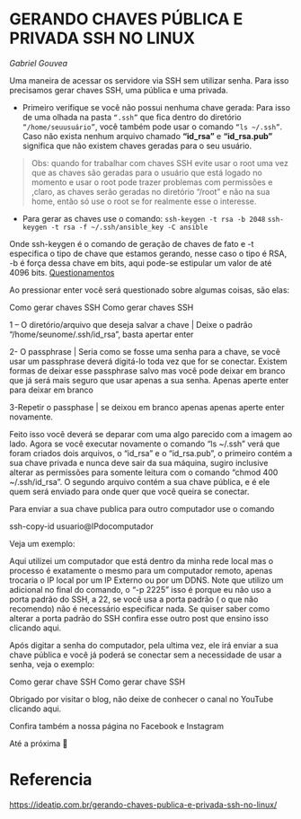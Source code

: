 # GERANDO CHAVES PÚBLICA E PRIVADA SSH NO LINUX
_Gabriel Gouvea_ 


Uma maneira de acessar os servidore via SSH sem utilizar senha.  Para isso precisamos gerar chaves SSH, uma pública e uma privada. 

* Primeiro verifique se você não possui nenhuma chave gerada: 
    Para isso de uma olhada na pasta `“.ssh”` que fica dentro do diretório `“/home/seuusuário”`,
    você também pode usar o comando `“ls ~/.ssh”`.
    Caso não exista nenhum arquivo chamado **“id_rsa”** e **“id_rsa.pub”** significa que não existem chaves geradas para o seu usuário.

> Obs: quando for trabalhar com chaves SSH evite usar o root uma vez que as chaves são geradas para o usuário que está logado no momento e usar o root pode trazer problemas com permissões e ,claro, as chaves serão geradas no diretório “/root” e não na sua home, então só use o root se for realmente esse o interesse.

* Para gerar as chaves use o comando:
    `ssh-keygen -t rsa -b 2048`
    `ssh-keygen -t rsa -f ~/.ssh/ansible_key -C ansible`

Onde ssh-keygen é o comando de geração de chaves de fato e -t especifica o tipo de chave que estamos gerando, nesse caso o tipo é RSA, -b é força dessa chave em bits, aqui pode-se estipular um valor de até 4096 bits.
    [Questionamentos](!https://ideatip.com.br/wp-content/uploads/2018/05/Capturar.png)

Ao pressionar enter você será questionado sobre algumas coisas, são elas:

Como gerar chaves SSH
Como gerar chaves SSH

1 – O diretório/arquivo que deseja salvar a chave | Deixe o padrão “/home/seunome/.ssh/id_rsa”, basta apertar enter

2- O passphrase | Seria como se fosse uma senha para a chave, se você usar um passphrase deverá digitá-lo toda vez que for se conectar. Existem formas de deixar esse passphrase salvo mas você pode deixar em branco que já será mais seguro que usar apenas a sua senha. Apenas aperte enter para deixar em branco

3-Repetir o passphase | se deixou em branco apenas apenas aperte enter novamente.

Feito isso você deverá se deparar com uma algo parecido com a imagem ao lado. Agora se você executar novamente o comando “ls ~/.ssh” verá que foram criados dois arquivos, o “id_rsa” e o “id_rsa.pub”, o primeiro contém a sua chave privada e nunca deve sair da sua máquina, sugiro inclusive alterar as permissões para somente leitura com o comando “chmod 400 ~/.ssh/id_rsa”. O segundo arquivo contém a sua chave pública, e é ele quem será enviado para onde quer que você queira se conectar.

Para enviar a sua chave publica para outro computador use o comando

ssh-copy-id usuario@IPdocomputador

Veja um exemplo:



Aqui utilizei um computador que está dentro da minha rede local mas o processo é exatamente o mesmo para um computador remoto, apenas trocaria o IP local por um IP Externo ou por um DDNS. Note que utilizo um adicional no final do comando, o “-p 2225” isso é porque eu não uso a porta padrão do SSH, a 22, se você usa a porta padrão ( o que não recomendo) não é necessário especificar nada. Se quiser saber como alterar a porta padrão do SSH confira esse outro post que ensino isso clicando aqui.

Após digitar a senha do computador, pela ultima vez, ele irá enviar a sua chave pública e você já poderá se conectar sem a necessidade de usar a senha, veja o exemplo:

Como gerar chave SSH
Como gerar chave SSH

Obrigado por visitar o blog, não deixe de conhecer o canal no YouTube clicando aqui.

Confira também a nossa página no Facebook e Instagram

Até a próxima 🙂

# Referencia 

https://ideatip.com.br/gerando-chaves-publica-e-privada-ssh-no-linux/
